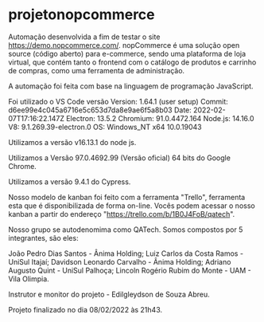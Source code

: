 # projetonopcommerce

Automação desenvolvida a fim de testar o site https://demo.nopcommerce.com/. nopCommerce é uma solução open source (código aberto) para e-commerce, sendo uma plataforma de loja virtual, que contém tanto o frontend com o catálogo de produtos e carrinho de compras, como uma ferramenta de administração.

A automação foi feita com base na linguagem de programação JavaScript.

Foi utilizado o VS Code versão Version: 1.64.1 (user setup)
Commit: d6ee99e4c045a6716e5c653d7da8e9ae6f5a8b03
Date: 2022-02-07T17:16:22.147Z
Electron: 13.5.2
Chromium: 91.0.4472.164
Node.js: 14.16.0
V8: 9.1.269.39-electron.0
OS: Windows_NT x64 10.0.19043

Utilizamos a versão v16.13.1 do node js.

Utilizamos a Versão 97.0.4692.99 (Versão oficial) 64 bits do Google Chrome.

Utilizamos a versão 9.4.1 do Cypress.

Nosso modelo de kanban foi feito com a ferramenta "Trello", ferramenta esta que é disponibilizada de forma on-line. Vocês podem acessar o nosso kanban a partir do endereço "https://trello.com/b/1B0J4FoB/qatech".

Nosso grupo se autodenomima como QATech. Somos compostos por 5 integrantes, são eles:

João Pedro Dias Santos - Ânima Holding;
Luiz Carlos da Costa Ramos - UniSul Itajaí;
Davidson Leonardo Carvalho - Ânima Holding;
Adriano Augusto Quint - UniSul Palhoça;
Lincoln Rogério Rubim do Monte - UAM - Vila Olimpia.


Instrutor e monitor do projeto - Edilgleydson de Souza Abreu.

Projeto finalizado no dia 08/02/2022 às 21h43.
